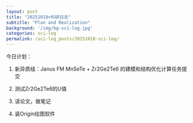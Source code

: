 ```yaml
---
layout: post
title: "20251010+科研日志"
subtitle: "Plan and Realization"
background: '/img/bg-sci-log.jpg'
categories: sci-log
permalink: /sci-log_posts/20251010-sci-log/
---
```


今日计划：

1. 新异质结：Janus FM MnSeTe + Zr2Ge2Te6 的建模和结构优化计算任务提交

2. 测试Zr2Ge2Te6的U值

3. 读论文，做笔记

4. 装Origin绘图软件